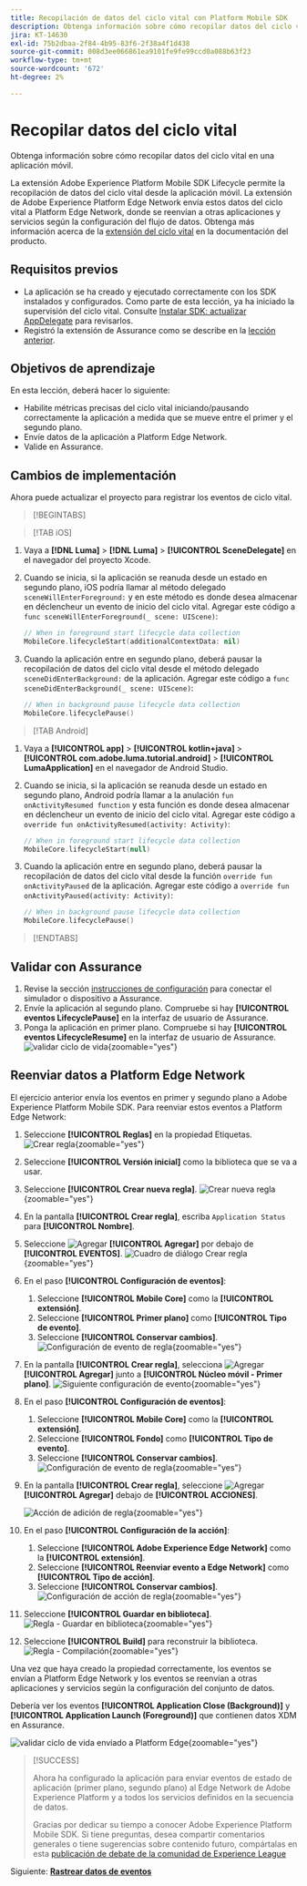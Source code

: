 ```yaml
---
title: Recopilación de datos del ciclo vital con Platform Mobile SDK
description: Obtenga información sobre cómo recopilar datos del ciclo vital en una aplicación móvil.
jira: KT-14630
exl-id: 75b2dbaa-2f84-4b95-83f6-2f38a4f1d438
source-git-commit: 008d3ee066861ea9101fe9fe99ccd0a088b63f23
workflow-type: tm+mt
source-wordcount: '672'
ht-degree: 2%

---
```


# Recopilar datos del ciclo vital

Obtenga información sobre cómo recopilar datos del ciclo vital en una aplicación móvil.

La extensión Adobe Experience Platform Mobile SDK Lifecycle permite la recopilación de datos del ciclo vital desde la aplicación móvil. La extensión de Adobe Experience Platform Edge Network envía estos datos del ciclo vital a Platform Edge Network, donde se reenvían a otras aplicaciones y servicios según la configuración del flujo de datos. Obtenga más información acerca de la [extensión del ciclo vital](https://developer.adobe.com/client-sdks/documentation/lifecycle-for-edge-network/) en la documentación del producto.


## Requisitos previos

* La aplicación se ha creado y ejecutado correctamente con los SDK instalados y configurados. Como parte de esta lección, ya ha iniciado la supervisión del ciclo vital. Consulte [Instalar SDK: actualizar AppDelegate](install-sdks.md#update-appdelegate) para revisarlos.
* Registró la extensión de Assurance como se describe en la [lección anterior](install-sdks.md).

## Objetivos de aprendizaje

En esta lección, deberá hacer lo siguiente:

<!--
* Add lifecycle field group to the schema.
* -->
* Habilite métricas precisas del ciclo vital iniciando/pausando correctamente la aplicación a medida que se mueve entre el primer y el segundo plano.
* Envíe datos de la aplicación a Platform Edge Network.
* Valide en Assurance.

<!--
## Add lifecycle field group to schema

The Consumer Experience Event field group you added in the [previous lesson](create-schema.md) already contains the lifecycle fields, so you can skip this step. If you don't use Consumer Experience Event field group in your own app, you can add the lifecycle fields by doing the following:

1. Navigate to the schema interface as described in the [previous lesson](create-schema.md).
1. Open the **Luma Mobile App Event Schema** schema and select **[!UICONTROL Add]** next to Field groups.
    ![select add](assets/lifecycle-add.png){zoomable="yes"}
1. In the search bar, enter "lifecycle".
1. Select the checkbox next to **[!UICONTROL AEP Mobile Lifecycle Details]**.
1. Select **[!UICONTROL Add field groups]**.
    ![add field group](assets/lifecycle-lifecycle-field-group.png){zoomable="yes"}
1. Select **[!UICONTROL Save]**.
    ![save](assets/lifecycle-lifecycle-save.png){zoomable="yes"}
-->

## Cambios de implementación

Ahora puede actualizar el proyecto para registrar los eventos de ciclo vital.

>[!BEGINTABS]

>[!TAB iOS]

1. Vaya a **[!DNL Luma]** > **[!DNL Luma]** > **[!UICONTROL SceneDelegate]** en el navegador del proyecto Xcode.

1. Cuando se inicia, si la aplicación se reanuda desde un estado en segundo plano, iOS podría llamar al método delegado `sceneWillEnterForeground:` y en este método es donde desea almacenar en déclencheur un evento de inicio del ciclo vital. Agregar este código a `func sceneWillEnterForeground(_ scene: UIScene)`:

   ```swift
   // When in foreground start lifecycle data collection
   MobileCore.lifecycleStart(additionalContextData: nil)
   ```

1. Cuando la aplicación entre en segundo plano, deberá pausar la recopilación de datos del ciclo vital desde el método delegado `sceneDidEnterBackground:` de la aplicación. Agregar este código a `func sceneDidEnterBackground(_ scene: UIScene)`:

   ```swift
   // When in background pause lifecycle data collection
   MobileCore.lifecyclePause()
   ```

>[!TAB Android]

1. Vaya a **[!UICONTROL app]** > **[!UICONTROL kotlin+java]** > **[!UICONTROL com.adobe.luma.tutorial.android]** > **[!UICONTROL LumaApplication]** en el navegador de Android Studio.

1. Cuando se inicia, si la aplicación se reanuda desde un estado en segundo plano, Android podría llamar a la anulación `fun onActivityResumed function` y esta función es donde desea almacenar en déclencheur un evento de inicio del ciclo vital. Agregar este código a `override fun onActivityResumed(activity: Activity)`:

   ```kotlin
   // When in foreground start lifecycle data collection
   MobileCore.lifecycleStart(null)
   ```

1. Cuando la aplicación entre en segundo plano, deberá pausar la recopilación de datos del ciclo vital desde la función `override fun onActivityPaused` de la aplicación. Agregar este código a `override fun onActivityPaused(activity: Activity)`:

   ```swift
   // When in background pause lifecycle data collection
   MobileCore.lifecyclePause()
   ```

>[!ENDTABS]


## Validar con Assurance

1. Revise la sección [instrucciones de configuración](assurance.md#connecting-to-a-session) para conectar el simulador o dispositivo a Assurance.
1. Envíe la aplicación al segundo plano. Compruebe si hay **[!UICONTROL eventos LifecyclePause]** en la interfaz de usuario de Assurance.
1. Ponga la aplicación en primer plano. Compruebe si hay **[!UICONTROL eventos LifecycleResume]** en la interfaz de usuario de Assurance.
   ![validar ciclo de vida](assets/lifecycle-lifecycle-assurance.png){zoomable="yes"}


## Reenviar datos a Platform Edge Network

El ejercicio anterior envía los eventos en primer y segundo plano a Adobe Experience Platform Mobile SDK. Para reenviar estos eventos a Platform Edge Network:

1. Seleccione **[!UICONTROL Reglas]** en la propiedad Etiquetas.
   ![Crear regla](assets/rule-create.png){zoomable="yes"}
1. Seleccione **[!UICONTROL Versión inicial]** como la biblioteca que se va a usar.
1. Seleccione **[!UICONTROL Crear nueva regla]**.
   ![Crear nueva regla](assets/rules-create-new.png){zoomable="yes"}
1. En la pantalla **[!UICONTROL Crear regla]**, escriba `Application Status` para **[!UICONTROL Nombre]**.
1. Seleccione ![Agregar](https://spectrum.adobe.com/static/icons/workflow_18/Smock_AddCircle_18_N.svg) **[!UICONTROL Agregar]** por debajo de **[!UICONTROL EVENTOS]**.
   ![Cuadro de diálogo Crear regla](assets/rule-create-name.png){zoomable="yes"}
1. En el paso **[!UICONTROL Configuración de eventos]**:
   1. Seleccione **[!UICONTROL Mobile Core]** como la **[!UICONTROL extensión]**.
   1. Seleccione **[!UICONTROL Primer plano]** como **[!UICONTROL Tipo de evento]**.
   1. Seleccione **[!UICONTROL Conservar cambios]**.
      ![Configuración de evento de regla](assets/rule-event-configuration.png){zoomable="yes"}
1. En la pantalla **[!UICONTROL Crear regla]**, selecciona ![Agregar](https://spectrum.adobe.com/static/icons/workflow_18/Smock_AddCircle_18_N.svg) **[!UICONTROL Agregar]** junto a **[!UICONTROL Núcleo móvil - Primer plano]**.
   ![Siguiente configuración de evento](assets/rule-event-configuration-next.png){zoomable="yes"}
1. En el paso **[!UICONTROL Configuración de eventos]**:
   1. Seleccione **[!UICONTROL Mobile Core]** como la **[!UICONTROL extensión]**.
   1. Seleccione **[!UICONTROL Fondo]** como **[!UICONTROL Tipo de evento]**.
   1. Seleccione **[!UICONTROL Conservar cambios]**.
      ![Configuración de evento de regla](assets/rule-event-configuration-background.png){zoomable="yes"}
1. En la pantalla **[!UICONTROL Crear regla]**, seleccione ![Agregar](https://spectrum.adobe.com/static/icons/workflow_18/Smock_AddCircle_18_N.svg) **[!UICONTROL Agregar]** debajo de **[!UICONTROL ACCIONES]**.

   ![Acción de adición de regla](assets/rule-action-button.png){zoomable="yes"}

1. En el paso **[!UICONTROL Configuración de la acción]**:
   1. Seleccione **[!UICONTROL Adobe Experience Edge Network]** como la **[!UICONTROL extensión]**.
   1. Seleccione **[!UICONTROL Reenviar evento a Edge Network]** como **[!UICONTROL Tipo de acción]**.
   1. Seleccione **[!UICONTROL Conservar cambios]**.
      ![Configuración de acción de regla](assets/rule-action-configuration.png){zoomable="yes"}
1. Seleccione **[!UICONTROL Guardar en biblioteca]**.
   ![Regla - Guardar en biblioteca](assets/rule-save-to-library.png){zoomable="yes"}
1. Seleccione **[!UICONTROL Build]** para reconstruir la biblioteca.
   ![Regla - Compilación](assets/rule-build.png){zoomable="yes"}

Una vez que haya creado la propiedad correctamente, los eventos se envían a Platform Edge Network y los eventos se reenvían a otras aplicaciones y servicios según la configuración del conjunto de datos.

Debería ver los eventos **[!UICONTROL Application Close (Background)]** y **[!UICONTROL Application Launch (Foreground)]** que contienen datos XDM en Assurance.

![validar ciclo de vida enviado a Platform Edge](assets/lifecycle-edge-assurance.png){zoomable="yes"}

>[!SUCCESS]
>
>Ahora ha configurado la aplicación para enviar eventos de estado de aplicación (primer plano, segundo plano) al Edge Network de Adobe Experience Platform y a todos los servicios definidos en la secuencia de datos.
>
> Gracias por dedicar su tiempo a conocer Adobe Experience Platform Mobile SDK. Si tiene preguntas, desea compartir comentarios generales o tiene sugerencias sobre contenido futuro, compártalas en esta [publicación de debate de la comunidad de Experience League](https://experienceleaguecommunities.adobe.com/t5/adobe-experience-platform-data/tutorial-discussion-implement-adobe-experience-cloud-in-mobile/td-p/443796)

Siguiente: **[Rastrear datos de eventos](events.md)**
